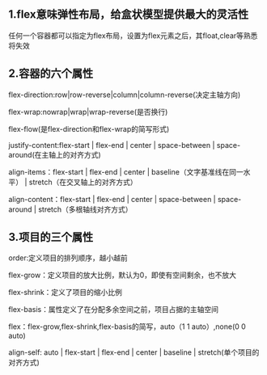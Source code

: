 ## 1.flex意味弹性布局，给盒状模型提供最大的灵活性

任何一个容器都可以指定为flex布局，设置为flex元素之后，其float,clear等熟悉将失效

## 2.容器的六个属性

flex-direction:row|row-reverse|column|column-reverse(决定主轴方向)

flex-wrap:nowrap|wrap|wrap-reverse(是否换行)

flex-flow(是flex-direction和flex-wrap的简写形式)

justify-content:flex-start | flex-end | center | space-between | space-around(在主轴上的对齐方式)

align-items：flex-start | flex-end | center | baseline（文字基准线在同一水平） | stretch（在交叉轴上的对齐方式）

align-content：flex-start | flex-end | center | space-between | space-around | stretch（多根轴线对齐方式）

## 3.项目的三个属性

order:定义项目的排列顺序，越小越前

flex-grow：定义项目的放大比例，默认为0，即使有空间剩余，也不放大

flex-shrink：定义了项目的缩小比例

flex-basis：属性定义了在分配多余空间之前，项目占据的主轴空间

flex：flex-grow,flex-shrink,flex-basis的简写，auto（1 1 auto）,none(0 0 auto)

align-self: auto | flex-start | flex-end | center | baseline | stretch(单个项目的对齐方式)

